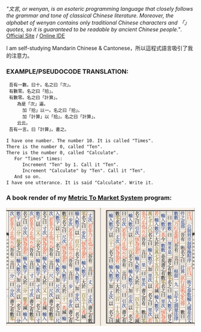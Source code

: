 *"文言, or wenyan, is an esoteric programming language that closely follows the grammar and tone of classical Chinese literature. Moreover, the alphabet of wenyan contains only traditional Chinese characters and 「」 quotes, so it is guaranteed to be readable by ancient Chinese people."*.
[Official Site](https://wy-lang.org/) / [Online IDE](https://ide.wy-lang.org/)  

I am self-studying Mandarin Chinese & Cantonese，所以這程式語言吸引了我的注意力。

### EXAMPLE/PSEUDOCODE TRANSLATION:
```
 吾有一數。曰十。名之曰「次」。
 有數零。名之曰「拾」。
 有數零。名之曰「計算」。
    為是「次」遍。
      加「拾」以一。名之曰「拾」。
      加「計算」以「拾」。名之曰「計算」。
    云云。
 吾有一言。曰「計算」。書之。
``` 
```
I have one number. The number 10. It is called "Times".
There is the number 0, called "Ten".
There is the number 0, called "Calculate".
   For "Times" times:
      Increment "Ten" by 1. Call it "Ten".
      Increment "Calculate" by "Ten". Call it "Ten".
   And so on.
I have one utterance. It is said "Calculate". Write it.
```
### A book render of my [Metric To Market System](https://github.com/CallumBeaney/WenYan-Experiments/blob/adf56dce9460f203b12a80fcc80e48bb7c3e1a92/METRIC_TO_SHIZHI_CONVERTER.txt) program:

![](.wy_FILES/converter1.png)
